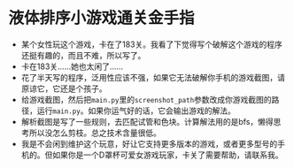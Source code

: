 # 液体排序小游戏通关金手指
* 某个女性玩这个游戏，卡在了183关。我看了下觉得写个破解这个游戏的程序还挺有趣的，而且不难，所以写了。
* 卡在183关……她也太闲了……
* 花了半天写的程序，泛用性应该不强，如果它无法破解你手机的游戏截图，请原谅它，它还是个孩子。
* 给游戏截图，然后把```main.py```里的```screenshot_path```参数改成你游戏截图的路径，运行```main.py```。如果你运气好的话，它会输出游戏的解法。
* 解析截图是写了一些规则，去匹配试管和色块。计算解法用的是bfs，懒得思考所以没怎么剪枝。总之技术含量很低。
* 我是不会闲到维护这个玩意，好让它支持更多版本的游戏，或者更多型号的手机的。但如果你是一个D罩杯可爱女游戏玩家，卡关了需要帮助，请联系我。